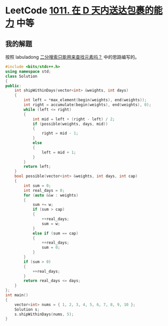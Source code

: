 # LeetCode [1011. 在 D 天内送达包裹的能力](https://leetcode.cn/problems/capacity-to-ship-packages-within-d-days/) 中等



## 我的解题

按照 labuladong [二分搜索只能用来查找元素吗？](https://mp.weixin.qq.com/s/QC24hyg0ZgjR7-LgnEzMYg) 中的思路编写的。

```C++
#include <bits/stdc++.h>
using namespace std;
class Solution
{
public:
	int shipWithinDays(vector<int> &weights, int days)
	{
		int left = *max_element(begin(weights), end(weights));
		int right = accumulate(begin(weights), end(weights), 0);
		while (left <= right)
		{
			int mid = left + (right - left) / 2;
			if (possible(weights, days, mid))
			{
				right = mid - 1;
			}
			else
			{
				left = mid + 1;
			}
		}
		return left;
	}
	bool possible(vector<int> &weights, int days, int cap)
	{
		int sum = 0;
		int real_days = 0;
		for (auto &&w : weights)
		{
			sum += w;
			if (sum > cap)
			{
				++real_days;
				sum = w;
			}
			else if (sum == cap)
			{
				++real_days;
				sum = 0;
			}
		}
		if (sum > 0)
		{
			++real_days;
		}
		return real_days <= days;
	}
};
int main()
{
	vector<int> nums = { 1, 2, 3, 4, 5, 6, 7, 8, 9, 10 };
	Solution s;
	s.shipWithinDays(nums, 5);
}

```

